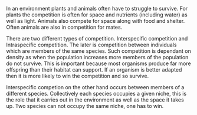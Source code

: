In an environment plants and animals often have to struggle to survive. For plants the competition is often for space and nutrients (including water) as well as light. Animals also compete for space along with food and shelter. Often animals are also in competition for mates. 

There are two different types of competition. Interspecific competition and Intraspecific competition. The later is competition between individuals which are members of the same species. Such competition is dependant on density as when the population increases more members of the population do not survive. This is important because most organisms produce far more offspring than their habitat can support. If an organism is better adapted then it is more likely to win the competition and so survive.

Interspecific competion on the other hand occurs between members of a different species. Collectively each species occupies a given niche, this is the role that it carries out in the environment as well as the space it takes up. Two species can not occupy the same niche, one has to win.
